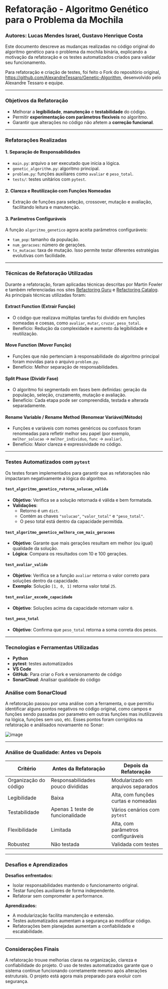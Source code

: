 # Refatoração - Algoritmo Genético para o Problema da Mochila

### Autores: Lucas Mendes Israel, Gustavo Henrique Costa

Este documento descreve as mudanças realizadas no código original do algoritmo genético para o problema da mochila binária, explicando a motivação da refatoração e os testes automatizados criados para validar seu funcionamento.

Para refatoração e criação de testes, foi feito o Fork do repositório original, https://github.com/AlexandreTessaro/Genetic-Algorithm, desenvolvido pelo Alexandre Tessaro e equipe.

---

### Objetivos da Refatoração

- Melhorar a **legibilidade**, **manutenção** e **testabilidade** do código.
- Permitir **experimentação com parâmetros flexíveis** no algoritmo.
- Garantir que alterações no código não afetem a **correção funcional**.

---

### Refatorações Realizadas

#### 1. Separação de Responsabilidades

  - `main.py`: arquivo a ser executado que inicia a lógica.
  - `genetic_algorithm.py`: algoritmo principal.
  - `problem.py`: funções auxiliares como `avaliar` e `peso_total`.
  - `tests/`: testes unitários com `pytest`.

#### 2. Clareza e Reutilização com Funções Nomeadas

- Extração de funções para seleção, crossover, mutação e avaliação, facilitando leitura e manutenção.

#### 3. Parâmetros Configuráveis

A função `algoritmo_genetico` agora aceita parâmetros configuráveis:
- `tam_pop`: tamanho da população.
- `num_geracoes`: número de gerações.
- `tx_mutacao`: taxa de mutação.
Isso permite testar diferentes estratégias evolutivas com facilidade.
---

### Técnicas de Refatoração Utilizadas

Durante a refatoração, foram aplicadas técnicas descritas por Martin Fowler e também referenciadas nos sites [Refactoring Guru](https://refactoring.guru/) e [Refactoring Catalog](https://refactoring.com/). As principais técnicas utilizadas foram:

#### Extract Function (Extrair Função)

- O código que realizava múltiplas tarefas foi dividido em funções nomeadas e coesas, como `avaliar`, `mutar`, `cruzar`, `peso_total`.
- Benefício: Redução da complexidade e aumento da legibilidade e reutilização.

#### Move Function (Mover Função)

- Funções que não pertenciam à responsabilidade do algoritmo principal foram movidas para o arquivo `problem.py`.
- Benefício: Melhor separação de responsabilidades.

#### Split Phase (Dividir Fase)

- O algoritmo foi segmentado em fases bem definidas: geração da população, seleção, cruzamento, mutação e avaliação.
- Benefício: Cada etapa pode ser compreendida, testada e alterada separadamente.

#### Rename Variable / Rename Method (Renomear Variável/Método)

- Funções e variáveis com nomes genéricos ou confusos foram renomeadas para refletir melhor seu papel (por exemplo, `melhor_solucao` → `melhor_individuo`, `func` → `avaliar`).
- Benefício: Maior clareza e expressividade no código.

---

### Testes Automatizados com `pytest`

Os testes foram implementados para garantir que as refatorações não impactaram negativamente a lógica do algoritmo.

#### `test_algoritmo_genetico_retorna_solucao_valida`
- **Objetivo**: Verifica se a solução retornada é válida e bem formatada.
- **Validações**:
  - Retorno é um `dict`.
  - Contém as chaves `"solucao"`, `"valor_total"` e `"peso_total"`.
  - O peso total está dentro da capacidade permitida.

#### `test_algoritmo_genetico_melhora_com_mais_geracoes`
- **Objetivo**: Garante que mais gerações resultam em melhor (ou igual) qualidade da solução.
- **Lógica**: Compara os resultados com 10 e 100 gerações.

#### `test_avaliar_valido`
- **Objetivo**: Verifica se a função `avaliar` retorna o valor correto para soluções dentro da capacidade.
- **Exemplo**: Solução `[1, 0, 1]` retorna valor total `25`.

#### `test_avaliar_excede_capacidade`
- **Objetivo**: Soluções acima da capacidade retornam valor `0`.

#### `test_peso_total`
- **Objetivo**: Confirma que `peso_total` retorna a soma correta dos pesos.

---

### Tecnologias e Ferramentas Utilizadas

- **Python**
- **pytest**: testes automatizados
- **VS Code**
- **GitHub**: Para criar o Fork e versionamento de código
- **SonarCloud**: Analisar qualidade do código

### Análise com SonarCloud

A refatoração passou por uma análise com a ferramenta, o que permitiu identificar alguns pontos negativos no código original, como campos e funções sendo passadas por parametro em outras funções mas inutilizaveis na lógica, funções sem uso, etc. Esses pontos foram corrigidos na refatoração e análisados novamaente no Sonar:

![image](https://github.com/user-attachments/assets/d1b406ac-462d-41ef-ba0b-9468aed31d0b)

---

### Análise de Qualidade: Antes vs Depois

| Critério                    | Antes da Refatoração        | Depois da Refatoração          |
|----------------------------|-----------------------------|-------------------------------|
| Organização do código      | Responsabilidades pouco divididas          | Modularizado em arquivos separados |
| Legibilidade               | Baixa                       | Alta, com funções curtas e nomeadas |
| Testabilidade              | Apenas 1 teste de funcionalidade | Vários cenários com `pytest` |
| Flexibilidade              | Limitada                    | Alta, com parâmetros configuráveis |
| Robustez                   | Não testada                 | Validada com testes |

---

### Desafios e Aprendizados

**Desafios enfrentados:**
- Isolar responsabilidades mantendo o funcionamento original.
- Testar funções auxiliares de forma independente.
- Refatorar sem comprometer a performance.

**Aprendizados:**
- A modularização facilita manutenção e extensão.
- Testes automatizados aumentam a segurança ao modificar código.
- Refatorações bem planejadas aumentam a confiabilidade e escalabilidade.

---

### Considerações Finais

A refatoração trouxe melhorias claras na organização, clareza e confiabilidade do projeto. O uso de testes automatizados garante que o sistema continue funcionando corretamente mesmo após alterações estruturais. O projeto está agora mais preparado para evoluir com segurança.
